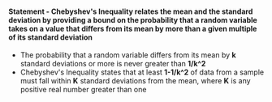 #### Statement - Chebyshev's Inequality relates the mean and the standard deviation by providing a bound on the probability that a random variable takes on a value that differs from its mean by more than a given multiple of its standard deviation
* The probability that a random variable differs from its mean by **k** standard deviations or more is never greater than **1/k^2**
* Chebyshev's Inequality states that at least **1-1/k^2** of data from a sample must fall within **K** standard deviations from the mean, where **K** is any positive real number greater than one
